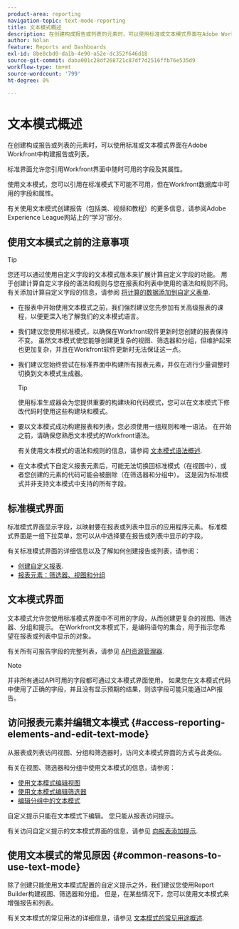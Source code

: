 ```yaml
---
product-area: reporting
navigation-topic: text-mode-reporting
title: 文本模式概述
description: 在创建构成报告或列表的元素时，可以使用标准或文本模式界面在Adobe Workfront中构建报告或列表。
author: Nolan
feature: Reports and Dashboards
exl-id: 8be8cbd0-da1b-4e90-a52e-dc352f646d18
source-git-commit: daba001c28df268721c87df7d2516ffb76e535d9
workflow-type: tm+mt
source-wordcount: '799'
ht-degree: 0%

---
```


# 文本模式概述

<!--
<p data-mc-conditions="QuicksilverOrClassic.Draft mode">(NOTE: Linked to the UI (for the areas mentioned in the comments below and the new NWE filters as well))</p>
-->

<!--
<p data-mc-conditions="QuicksilverOrClassic.Draft mode">(NOTE: Alina: ***Linked to other articles. Do not move, rename or change url.Linked to the product, in the report builder, when using a field that is not recognized in standard mode.)</p>
-->

<!--
<p data-mc-conditions="QuicksilverOrClassic.Draft mode">(NOTE: This will be linked to the Ninja feature about adding a filter to the User typeahead field (which originally is open only for text mode filters). Update the Context Sensitive sheet at release time) </p>
-->

在创建构成报告或列表的元素时，可以使用标准或文本模式界面在Adobe Workfront中构建报告或列表。

标准界面允许您引用Workfront界面中随时可用的字段及其属性。

使用文本模式，您可以引用在标准模式下可能不可用，但在Workfront数据库中可用的字段和属性。

有关使用文本模式创建报告（包括类、视频和教程）的更多信息，请参阅Adobe Experience League网站上的“学习”部分。

## 使用文本模式之前的注意事项

>[!TIP]
>
>您还可以通过使用自定义字段的文本模式版本来扩展计算自定义字段的功能。 用于创建计算自定义字段的语法和规则与您在报表和列表中使用的语法和规则不同。 有关添加计算自定义字段的信息，请参阅 [将计算的数据添加到自定义表单](../../../administration-and-setup/customize-workfront/create-manage-custom-forms/add-calculated-data-to-custom-form.md).

* 在报表中开始使用文本模式之前，我们强烈建议您先参加有关高级报表的课程，以便更深入地了解我们的文本模式语言。 <!--outdated: For training materials on reporting see [Workfront Reports and Dashboards Learning Paths](https://one.workfront.com/s/learningpath2/workfront-reporting-20Y0z000000blhLEAQ).-->
* 我们建议您使用标准模式，以确保在Workfront软件更新时您创建的报表保持不变。 虽然文本模式使您能够创建更复杂的视图、筛选器和分组，但维护起来也更加复杂，并且在Workfront软件更新时无法保证这一点。
* 我们建议您始终尝试在标准界面中构建所有报表元素，并仅在进行少量调整时切换到文本模式生成器。

  >[!TIP]
  >
  >使用标准生成器会为您提供重要的构建块和代码模式，您可以在文本模式下修改代码时使用这些构建块和模式。

* 要以文本模式成功构建报表和列表，您必须使用一组规则和唯一语法。 在开始之前，请确保您熟悉文本模式的Workfront语法。

  有关使用文本模式的语法和规则的信息，请参阅 [文本模式语法概述](../../../reports-and-dashboards/reports/text-mode/text-mode-syntax-overview.md).

* 在文本模式下自定义报表元素后，可能无法切换回标准模式（在视图中），或者您创建的元素的代码可能会被删除（在筛选器和分组中）。 这是因为标准模式并非支持文本模式中支持的所有字段。

## 标准模式界面

标准模式界面显示字段，以映射要在报表或列表中显示的应用程序元素。 标准模式界面是一组下拉菜单，您可以从中选择要在报告或列表中显示的字段。

有关标准模式界面的详细信息以及了解如何创建报告或列表，请参阅：

* [创建自定义报表](../../../reports-and-dashboards/reports/creating-and-managing-reports/create-custom-report.md).
* [报表元素：筛选器、视图和分组](../../../reports-and-dashboards/reports/reporting-elements/reporting-elements-filters-views-groupings.md)

## 文本模式界面

<!--
<p data-mc-conditions="QuicksilverOrClassic.Draft mode">(NOTE: add a section or note with a link to an another article about the syntax of text mode >> link to the Calc custom fields vc calc. columns)</p>
-->

文本模式允许您使用标准模式界面中不可用的字段，从而创建更复杂的视图、筛选器、分组和提示。 在Workfront文本模式下，是编码语句的集合，用于指示您希望在报表或列表中显示的对象。

有关所有可报告字段的完整列表，请参见 [API资源管理器](../../../wf-api/general/api-explorer.md).

>[!NOTE]
>
>并非所有通过API可用的字段都可通过文本模式界面使用。 如果您在文本模式代码中使用了正确的字段，并且没有显示预期的结果，则该字段可能只能通过API报告。

## 访问报表元素并编辑文本模式 {#access-reporting-elements-and-edit-text-mode}

从报表或列表访问视图、分组和筛选器时，访问文本模式界面的方式与此类似。

有关在视图、筛选器和分组中使用文本模式的信息，请参阅：

<!--
<p data-mc-conditions="QuicksilverOrClassic.Draft mode">(NOTE: see what articles these sections are linked to and edit those articles to link to the individual ones)</p>
-->

* [使用文本模式编辑视图](../../../reports-and-dashboards/reports/text-mode/edit-text-mode-in-view.md)
* [使用文本模式编辑筛选器](../../../reports-and-dashboards/reports/text-mode/edit-text-mode-in-filter.md)
* [编辑分组中的文本模式](../../../reports-and-dashboards/reports/text-mode/edit-text-mode-in-grouping.md)

自定义提示只能在文本模式下编辑。 您只能从报表访问提示。

有关访问自定义提示的文本模式界面的信息，请参见 [向报表添加提示](../../../reports-and-dashboards/reports/creating-and-managing-reports/add-prompt-report.md).

## 使用文本模式的常见原因 {#common-reasons-to-use-text-mode}

除了创建只能使用文本模式配置的自定义提示之外，我们建议您使用Report Builder构建视图、筛选器和分组。 但是，在某些情况下，您可以使用文本模式来增强报告和列表。

有关文本模式的常见用法的详细信息，请参见 [文本模式的常见用途概述](../../../reports-and-dashboards/reports/text-mode/understand-common-uses-text-mode.md).


<!--
  <p data-mc-conditions="QuicksilverOrClassic.Draft mode">Editing the text mode code inside views, filters, and groupings has some differences outlined below.</p>
  -->

<!--
  <p data-mc-conditions="QuicksilverOrClassic.Draft mode">(NOTE: everything below, and the four subsections >>> drafted and created individual articles.)</p>
  -->

<!--
  <li data-mc-conditions="QuicksilverOrClassic.Draft mode"><a href="#edit-text-mode-in-a-view" class="MCXref xref">Edit text mode in a view</a> </li>
  -->

<!--
  <li data-mc-conditions="QuicksilverOrClassic.Draft mode"><a href="#edit-text-mode-in-a-filter" class="MCXref xref">Edit text mode in a filter</a> </li>
  -->

<!--
  <li data-mc-conditions="QuicksilverOrClassic.Draft mode"><a href="#edit-text-mode-in-a-grouping" class="MCXref xref">Edit text mode in a grouping</a> </li>
  -->

<!--
  <li data-mc-conditions="QuicksilverOrClassic.Draft mode"><a href="#edit-a-custom-prompt" class="MCXref xref">Edit a custom prompt</a> </li>
  -->

<!--
  <h4 data-mc-conditions="QuicksilverOrClassic.Draft mode" id="edit-text-mode-in-a-view"><strong>Edit text mode in a view</strong> </h4>
  -->

<!--
  <note type="tip">
  We recommend that you build as much of the view as possible in standard mode, then convert it to text mode to edit it.
  </note>
  -->

<!--
  <p data-mc-conditions="QuicksilverOrClassic.Draft mode">To access the text mode interface for a view:</p>
  -->

<!--
   <p data-mc-conditions="QuicksilverOrClassic.Draft mode">Find the report you want to modify in text mode.</p>
   -->

<!--
   <p data-mc-conditions="QuicksilverOrClassic.Draft mode">You must have manage permissions to a report in order to be able to edit it.</p>
   -->

<!--
   <li value="2" data-mc-conditions="QuicksilverOrClassic.Draft mode">Click <strong>Report Actions</strong>. </li>
   -->

<!--
   <li value="3" data-mc-conditions="QuicksilverOrClassic.Draft mode">Click <strong>Edit</strong>.</li>
   -->

<!--
   <li value="4" data-mc-conditions="QuicksilverOrClassic.Draft mode">On the <strong>Columns (View)</strong> tab of the report builder, select a column in the report.</li>
   -->

<!--
   <p data-mc-conditions="QuicksilverOrClassic.Draft mode">Click <strong>Apply</strong> if you want to save your changes and continue editing the report.</p>
   -->

<!--
   <p data-mc-conditions="QuicksilverOrClassic.Draft mode">Click <strong>Save + Close</strong> to save your report.</p>
   -->

<!--
   <p data-mc-conditions="QuicksilverOrClassic.Draft mode">Click <strong>Switch to Text Mode</strong> in the upper-right corner of the report builder.</p>
   -->

<!--
   <note type="note">
   When you edit a column in text mode, Workfront adds the
   <code>textmode=true</code> line of code to the column. This indicates that the column is modified in text mode.
   </note>
   -->

<!--
   <p data-mc-conditions="QuicksilverOrClassic.Draft mode">The following table outlines the key lines in a text mode view or grouping:</p>
   -->

<!--
   <table style="table-layout:auto">
   <col>
   <col>
   <thead>
   <tr>
   <th data-mc-conditions="QuicksilverOrClassic.Draft mode"><strong>Sample Line</strong> </th>
   <th data-mc-conditions="QuicksilverOrClassic.Draft mode"><strong>Description</strong> </th>
   </tr>
   </thead>
   <tbody>
   <tr>
   <td>
   <p data-mc-conditions="QuicksilverOrClassic.Draft mode"><strong>valuefield</strong>=</p>
   </td>
   <td>
   <p data-mc-conditions="QuicksilverOrClassic.Draft mode">This is the name of the object or of the field as it appears in the database. For more information about how objects and fields appear in the database, see <a href="../../../wf-api/general/api-explorer.md" class="MCXref xref">API Explorer</a>.</p>
   <p data-mc-conditions="QuicksilverOrClassic.Draft mode">The following scenarios exist:</p>
   <ol>
   <li value="1" data-mc-conditions="QuicksilverOrClassic.Draft mode"> If the name of the field you display is a phrase instead of a single noun, you must use camel case syntax for the <code>valuefield</code>. For example, for the Planned Start Date of a task the code is: <code>valuefield=plannedStartDate</code></li>
   <li value="2">
   <p data-mc-conditions="QuicksilverOrClassic.Draft mode">If you want to display a custom field, the <code>valuefield</code> value is the actual name of the field, as you see it in the interface. For example, for a custom field named "More information", the code is:</p>
   <p data-mc-conditions="QuicksilverOrClassic.Draft mode"><code>valuefield=More information</code> </p>
   </li>
   <li value="3">
   <p data-mc-conditions="QuicksilverOrClassic.Draft mode">If you want to display objects that are related to other objects in a view using the <code>valuefield</code> line of code the object names and attributes are separated by colons. </p>
   <p data-mc-conditions="QuicksilverOrClassic.Draft mode">For example, a column in a task view that would display the name of the Portfolio Owner has the following value for the valuefield line:</p>
   <p data-mc-conditions="QuicksilverOrClassic.Draft mode"><code>valuefield=project:portfolio:owner:name</code> </p>
   <p data-mc-conditions="QuicksilverOrClassic.Draft mode">This indicates that from the object of the report (task), you can access the next related object (project), from there, you can access the following related object from project (portfolio), then the portfolio owner (owner) and then their name (name). </p>
   </li>
   </ol>
   <p data-mc-conditions="QuicksilverOrClassic.Draft mode">For information about how objects connect to one another, see the section <a href="../../../workfront-basics/navigate-workfront/workfront-navigation/understand-objects.md#understanding-interdependency-and-hierarchy-of-objects" class="MCXref xref">Interdependency and hierarchy of objects</a> in <a href="../../../workfront-basics/navigate-workfront/workfront-navigation/understand-objects.md" class="MCXref xref">Understand objects in Adobe Workfront</a>.</p>
   <note type="note">
   If you choose a field in text mode that is not valid in the standard interface, you are not able to switch back to the standard interface within the column.
   </note>
   </td>
   </tr>
   <tr>
   <td data-mc-conditions="QuicksilverOrClassic.Draft mode"><strong>valueformat=</strong> </td>
   <td>
   <p data-mc-conditions="QuicksilverOrClassic.Draft mode">This line represents the format used to display the <code>valuefield</code>. The <code>valueformat</code> identifies whether an object or field displays as text, number, percentage, or date.</p>
   <p data-mc-conditions="QuicksilverOrClassic.Draft mode">We recommend using <code>HTML</code> for your <code>valueformat</code>, especially when using <code>valueexpression</code>, to ensure the most accurate display of your information. </p>
   <p data-mc-conditions="QuicksilverOrClassic.Draft mode">For information about additional values for this line, see <a href="../../../reports-and-dashboards/reports/text-mode/use-conditional-formatting-text-mode.md" class="MCXref xref">Use conditional formatting in Text Mode</a>.</p>
   </td>
   </tr>
   <tr>
   <td>
   <p data-mc-conditions="QuicksilverOrClassic.Draft mode"><strong>valueexpression=</strong> </p>
   </td>
   <td>
   <p data-mc-conditions="QuicksilverOrClassic.Draft mode">You can add this line to replace <code>valuefield</code>, if you want to display a calculated field in the column.</p>
   <p data-mc-conditions="QuicksilverOrClassic.Draft mode">You must enclose the <code>valuefield</code> of the objects in curly brackets every time you use it in a <code>valueexpression</code>.</p>
   <p data-mc-conditions="QuicksilverOrClassic.Draft mode">The following scenarios exist: </p>
   <ol>
   <li value="1">
   <p data-mc-conditions="QuicksilverOrClassic.Draft mode">If you want to display a field in a column in upper case, you would use:</p>
   <p data-mc-conditions="QuicksilverOrClassic.Draft mode"><code>valueexpression=UPPER({valuefield})</code> </p>
   <p data-mc-conditions="QuicksilverOrClassic.Draft mode">The <code>valuefield</code> of the object is spelled as it appears in the API Explorer. </p>
   </li>
   <li value="2" data-mc-conditions="QuicksilverOrClassic.Draft mode">If you want to add multiple <code>valuefields</code> by stringing them together, you must separate them by a period.</li>
   <li value="3">
   <p data-mc-conditions="QuicksilverOrClassic.Draft mode">For example, if you want to display the name of the Primary Assignee of a task using <code>valueexpression</code>, you would use:</p>
   <p data-mc-conditions="QuicksilverOrClassic.Draft mode"><code>valueexpreesion={assignedTo}.{name}</code> </p>
   </li>
   <li value="4">
   <p data-mc-conditions="QuicksilverOrClassic.Draft mode">If you want to use a custom field in a <code>valueexpression</code> line you must precede the name of the field by <code>DE:</code> to indicate that it is a custom field. The name of the field is spelled as it appears in the interface. </p>
   <note type="important">
   <span>When you use a custom field that is placed in a custom form section that has restricted permissions for some users, the calculation of the valueexpression is blank when those users view this calculation in a report. For information about adjusting permissions on custom form sections, see</span>
   <span href="../../../administration-and-setup/customize-workfront/create-manage-custom-forms/create-or-edit-a-custom-form.md"><a href="../../../administration-and-setup/customize-workfront/create-manage-custom-forms/create-or-edit-a-custom-form.md" class="MCXref xref">Create or edit a custom form</a></span>.
   </note>
   <p data-mc-conditions="QuicksilverOrClassic.Draft mode">For example, if you have a custom field labeled "Developer Name" and you want to display this field in upper case in a column, you can use the following <code>valueexpression</code> to indicate this:</p>
   <p data-mc-conditions="QuicksilverOrClassic.Draft mode"><code>valueexpression=UPPER({DE:Developer Name}</code>) </p>
   <p data-mc-conditions="QuicksilverOrClassic.Draft mode">When referencing a Typeahead type custom field, use the following expression to reference the name of the object selected in a field labeled "Developer Name":</p>
   <p data-mc-conditions="QuicksilverOrClassic.Draft mode"><code>valueexpression=UPPER({DE:Developer Name:name})</code> </p>
   </li>
   </ol> </td>
   </tr>
   <tr>
   <td>
   <p data-mc-conditions="QuicksilverOrClassic.Draft mode"><strong>descriptionkey= / description=</strong> </p>
   </td>
   <td data-mc-conditions="QuicksilverOrClassic.Draft mode">This line defines the text of a tool tip as you mouse over the name of the column. In this case it is using a key to translate the name value in the description text. If you want to modify the description, change this line to read: <code>description=Your Value</code>.</td>
   </tr>
   <tr>
   <td data-mc-conditions="QuicksilverOrClassic.Draft mode"><strong>namekey= / name=</strong> </td>
   <td>
   <p data-mc-conditions="QuicksilverOrClassic.Draft mode">This line defines the column label. In this case it is using the abbreviated value based on the key.</p>
   <p data-mc-conditions="QuicksilverOrClassic.Draft mode">If you want to modify the column name you can change this value to: <code>name=Your Value</code></p>
   <p data-mc-conditions="QuicksilverOrClassic.Draft mode"><code>Name</code> allows you to enter any text for the column name, while<code>namekey</code> requires you enter a key that is used to translate the name of a column.</p>
   <p data-mc-conditions="QuicksilverOrClassic.Draft mode">To change the column name you can also add the <code>displayname </code>line, if one is not present.</p>
   </td>
   </tr>
   <tr>
   <td data-mc-conditions="QuicksilverOrClassic.Draft mode"><strong>displayname =</strong> </td>
   <td>
   <p data-mc-conditions="QuicksilverOrClassic.Draft mode">You can add the following line to change the name of a column, which suspends the <code>namekey/name</code> value:</p>
   <p data-mc-conditions="QuicksilverOrClassic.Draft mode"><code>displayname=Your Value</code> </p>
   </td>
   </tr>
   <tr>
   <td data-mc-conditions="QuicksilverOrClassic.Draft mode"><strong>querysort=</strong> </td>
   <td data-mc-conditions="QuicksilverOrClassic.Draft mode">This line defines how the results are sorted when the column header is clicked. If it is not present then the column cannot be sorted after the report is run.</td>
   </tr>
   <tr>
   <td data-mc-conditions="QuicksilverOrClassic.Draft mode"><strong>width=</strong> </td>
   <td>
   <p data-mc-conditions="QuicksilverOrClassic.Draft mode">This line represents the number of pixels that are used for the column. If the line is omitted or set to 0 (zero) then the column does not appear in the view.</p>
   <p data-mc-conditions="QuicksilverOrClassic.Draft mode">When you modify this field manually in text mode, you must also add the <code>usewidths=true</code> value to your column.</p>
   </td>
   </tr>
   <tr>
   <td data-mc-conditions="QuicksilverOrClassic.Draft mode"><strong>usewidths=true</strong> </td>
   <td>
   <p data-mc-conditions="QuicksilverOrClassic.Draft mode">You must use this line in addition to the <code>width=</code> line when customizing the width of a column. </p>
   </td>
   </tr>
   <tr>
   <td data-mc-conditions="QuicksilverOrClassic.Draft mode"><strong>makeFieldEditable=</strong> </td>
   <td>
   <p data-mc-conditions="QuicksilverOrClassic.Draft mode">This line defines whether the value displayed in a column is inline editable or not. If this line equals <strong>true,</strong> the value in the column is inline editable. If this line equals <code>false</code>, the value in the column is not inline editable.</p>
   </td>
   </tr>
   <tr>
   <td data-mc-conditions="QuicksilverOrClassic.Draft mode"><strong>link.valuefield=</strong> </td>
   <td>
   <p data-mc-conditions="QuicksilverOrClassic.Draft mode">Insert this line only when you want the value displayed in a column to link to the object associated with it. The link opens the details page of the object. This value should match the <code>valuefield=</code> line. When you insert this, you must also add the <code>link.valueformat=</code> line. </p>
   <p data-mc-conditions="QuicksilverOrClassic.Draft mode"> For example, you can insert link.valuefield=priority in an issue view, and the Priority of the issue displays as a link. Clicking this link opens the Issue page.</p>
   --> </td>
</tr>
   <tr> <!--
   <td data-mc-conditions="QuicksilverOrClassic.Draft mode"><strong>link.valueformat=</strong> </td>
<td>
   <p data-mc-conditions="QuicksilverOrClassic.Draft mode">Insert this line only when you have inserted the <code>link.valuefield</code> line to add a link to the value in a column. The link opens the details page of the object. This value should match the <code>valueformat=</code> line and indicates the format used to display the <code>valuefield</code>. </p>
   <note type="important">
   When viewing the text mode in a built-in column that also includes a link, you notice a number of lines referring to the link. Some of those lines might no longer be supported or are unnecessary when you create your own custom column in text mode and add the link statements to it. The lines that are mandatory when adding a linked value are
   <code> link.valuefield</code> and
   <code>link.valueformat</code>.
   </note>
   </td>
   </tr>
   </tbody>
   </table>
   -->

<!--
   <li value="8" data-mc-conditions="QuicksilverOrClassic.Draft mode">Click <strong>Apply</strong> if you want to save your changes and continue editing the report.</li>
   -->

<!--
   <li value="9" data-mc-conditions="QuicksilverOrClassic.Draft mode">Click <strong>Save + Close</strong> to save your report.</li>
   -->

<!--
<h4 data-mc-conditions="QuicksilverOrClassic.Draft mode" id="edit-text-mode-in-a-filter"><strong>Edit text mode in a filter</strong> </h4>
-->

<!--
<note type="tip">
We recommend that you build as much of the filter of the report as possible in standard mode, then convert the filter to text mode to edit it.
</note>
-->

<!--
<p data-mc-conditions="QuicksilverOrClassic.Draft mode">For more information about building filters, see <a href="../../../reports-and-dashboards/reports/reporting-elements/filters-overview.md" class="MCXref xref">Filters overview in Adobe Workfront</a>.</p>
-->

<!--
<p data-mc-conditions="QuicksilverOrClassic.Draft mode">To access the text mode interface for a filter:</p>
-->

<!--
   <p data-mc-conditions="QuicksilverOrClassic.Draft mode">Find the report you want to modify in text mode.</p>
   -->

<!--
   <p data-mc-conditions="QuicksilverOrClassic.Draft mode">You must have manage permissions to a report in order to be able to edit it.</p>
   -->

<!--
   <li value="2" data-mc-conditions="QuicksilverOrClassic.Draft mode">Click <strong>Report Actions</strong>.</li>
   -->

<!--
   <li value="3" data-mc-conditions="QuicksilverOrClassic.Draft mode">Click <strong>Edit</strong>.</li>
   -->

<!--
   <li value="4" data-mc-conditions="QuicksilverOrClassic.Draft mode">On the <strong>Filters</strong> tab of the report, choose either <strong>Apply Existing Filter</strong>, or <strong>Add a Filter Rule.</strong></li>
   -->

<!--
   <p data-mc-conditions="QuicksilverOrClassic.Draft mode">Define the conditions of your filter.</p>
   -->

<!--
   <p data-mc-conditions="QuicksilverOrClassic.Draft mode">Use the filter modifiers to define the condition of your filter. For more information about filter modifiers, see <a href="../../../reports-and-dashboards/reports/reporting-elements/filter-condition-modifiers.md" class="MCXref xref">Filter and condition modifiers</a>.</p>
   -->

<!--
   <p data-mc-conditions="QuicksilverOrClassic.Draft mode">Click <strong>Switch to Text Mode</strong> in the upper-right corner of the report builder.</p>
   -->

<!--
   <li value="7" data-mc-conditions="QuicksilverOrClassic.Draft mode">When using filter modifiers that are available only in text mode, remember that for each filter condition you have two lines of code: one defines the condition and the second one defines the modifier of the filter.</li>
   -->

<!--
   <li value="8" data-mc-conditions="QuicksilverOrClassic.Draft mode">For example, if you want to filter for users who are in the same Home Group but not in the same Home Team as the logged in user, your filter should look like the following, in text mode:</li>
   -->

<!--
   <pre data-mc-conditions="QuicksilverOrClassic.Draft mode">homeGroupID=$$USER.homeGroupID</pre>
   -->

<!--
   <pre data-mc-conditions="QuicksilverOrClassic.Draft mode">homeGroupID_Mod=in</pre>
   -->

<!--
   <pre data-mc-conditions="QuicksilverOrClassic.Draft mode">homeTeamID=$$USER.homeTeamID</pre>
   -->

<!--
   <pre data-mc-conditions="QuicksilverOrClassic.Draft mode">homeTeamID_Mod=notin</pre>
   -->

<!--
   <li value="13" data-mc-conditions="QuicksilverOrClassic.Draft mode">For a complete list of filter modifiers in text mode, see the article <a href="../../../reports-and-dashboards/reports/reporting-elements/filter-condition-modifiers.md" class="MCXref xref">Filter and condition modifiers</a>.</li>
   -->

<!--
   <li value="14" data-mc-conditions="QuicksilverOrClassic.Draft mode">Click <strong>Apply</strong> if you want to save your changes and continue editing the report.</li>
   -->

<!--
   <li value="15" data-mc-conditions="QuicksilverOrClassic.Draft mode">Click <strong>Save + Close</strong> to save your report.</li>
   -->

<!--
<h4 data-mc-conditions="QuicksilverOrClassic.Draft mode" id="edit-text-mode-in-a-grouping"><strong>Edit text mode in a grouping</strong> </h4>
-->

<!--
<note type="tip">
We recommend that you build as much of the grouping as possible in standard mode, then convert it to text mode to edit it.
</note>
-->

<!--
<p data-mc-conditions="QuicksilverOrClassic.Draft mode">To access the text mode interface for a grouping:</p>
-->

<!--
   <p data-mc-conditions="QuicksilverOrClassic.Draft mode">Find the report you want to modify in text mode.</p>
   -->

<!--
   <p data-mc-conditions="QuicksilverOrClassic.Draft mode">You must have manage permissions to a report in order to be able to edit it.</p>
   -->

<!--
   <li value="2" data-mc-conditions="QuicksilverOrClassic.Draft mode">Click <strong>Report Actions</strong>.</li>
   -->

<!--
   <li value="3" data-mc-conditions="QuicksilverOrClassic.Draft mode">Click <strong>Edit</strong>.</li>
   -->

<!--
   <li value="4" data-mc-conditions="QuicksilverOrClassic.Draft mode">On the <strong>Groupings</strong> tab of the report builder, choose either <strong>Apply Existing Grouping</strong>, or <strong>Add Grouping.</strong></li>
   -->

<!--
   <p data-mc-conditions="QuicksilverOrClassic.Draft mode">Start typing the name of a field that you want to group by.</p>
   -->

<!--
   <p data-mc-conditions="QuicksilverOrClassic.Draft mode">Select the name of the field when you see it in the list.</p>
   -->

<!--
   <p data-mc-conditions="QuicksilverOrClassic.Draft mode"> Click <strong>Switch to Text Mode</strong> in the upper-right corner of the report builder.</p>
   -->

<!--
   <note type="note">
   When you edit a grouping in text mode, Workfront adds the
   <code>textmode=true</code> line of code to the grouping. This indicates that the grouping is modified in text mode.
   </note>
   -->

<!--
   <p data-mc-conditions="QuicksilverOrClassic.Draft mode"> <img src="assets/grouping-switch-to-text-mode-350x173.png" alt="grouping_switch_to_text_mode.png" style="width: 350;height: 173;"> </p>
   -->

<!--
   <p data-mc-conditions="QuicksilverOrClassic.Draft mode">The grouping is then displayed in text mode. </p>
   -->

<!--
   <p data-mc-conditions="QuicksilverOrClassic.Draft mode">For example, if you want to group a list of tasks by the Project Name and then by the name of the Primary Assignee, your grouping should look like the following, in text mode: </p>
   -->

<!--
   <p data-mc-conditions="QuicksilverOrClassic.Draft mode"><code>textmode=true</code> </p>
   -->

<!--
   <p data-mc-conditions="QuicksilverOrClassic.Draft mode"><code>group.0.linkedname=project</code> </p>
   -->

<!--
   <p data-mc-conditions="QuicksilverOrClassic.Draft mode"><code>group.0.namekey=view.relatedcolumn</code> </p>
   -->

<!--
   <p data-mc-conditions="QuicksilverOrClassic.Draft mode"><code>group.0.valuefield=project:name</code> </p>
   -->

<!--
   <p data-mc-conditions="QuicksilverOrClassic.Draft mode"><code>group.0.namekeyargkey.0=project</code> </p>
   -->

<!--
   <p data-mc-conditions="QuicksilverOrClassic.Draft mode"><code>group.0.namekeyargkey.1=name</code> </p>
   -->

<!--
   <p data-mc-conditions="QuicksilverOrClassic.Draft mode"><code>group.0.valueformat=string</code> </p>
   -->

<!--
   <p data-mc-conditions="QuicksilverOrClassic.Draft mode"><code>group.1.linkedname=assignedTo</code> </p>
   -->

<!--
   <p data-mc-conditions="QuicksilverOrClassic.Draft mode"><code>group.1.namekey=view.relatedcolumn</code> </p>
   -->

<!--
   <p data-mc-conditions="QuicksilverOrClassic.Draft mode"><code>group.1.valuefield=assignedTo:name</code> </p>
   -->

<!--
   <p data-mc-conditions="QuicksilverOrClassic.Draft mode"><code>group.1.namekeyargkey.0=assignedTo</code> </p>
   -->

<!--
   <p data-mc-conditions="QuicksilverOrClassic.Draft mode"><code>group.1.namekeyargkey.1=nam</code>e</p>
   -->

<!--
   <p data-mc-conditions="QuicksilverOrClassic.Draft mode"><code>group.1.valueformat=string</code> </p>
   -->

<!--
   <p data-mc-conditions="QuicksilverOrClassic.Draft mode">Each field in the grouping has several lines of code that refer to that field. </p>
   -->

<!--
   <p data-mc-conditions="QuicksilverOrClassic.Draft mode">The lines of code that refer to the same field selected in the grouping are numbered with the same number, as follows:</p>
   -->

<!--   
  <li data-mc-conditions="QuicksilverOrClassic.Draft mode">The first grouping of the report has a group number of 0. All lines referring to the first grouping start with <code>group.0.</code></li>   
  -->

<!--   
  <li data-mc-conditions="QuicksilverOrClassic.Draft mode">The second grouping of the report has a group number of 1. All lines referring to the second grouping start with <em><code>group.1</code>.</em></li>   
  -->

<!--   
  <li data-mc-conditions="QuicksilverOrClassic.Draft mode">The third grouping of the report has a group number of 2. All lines referring to the third grouping start with <em><code>group.2</code>.</em></li>   
  -->

<!--   
  <li data-mc-conditions="QuicksilverOrClassic.Draft mode">Only in text mode, you can add a group number of 3, for a fourth grouping. All lines referring to the fourth grouping start with <em><code>group.3</code>.</em></li>   
  -->

<!--
   <note type="note">
   Four groupings are not supported in the report builder. They are only supported when using text mode. Workfront does not support more than four levels of groupings.
   </note>
   -->

<!--
   <p data-mc-conditions="QuicksilverOrClassic.Draft mode">The key lines in a text mode grouping are similar to the fields available in views. The only lines that are not found in a grouping but are found in a view are <code>width</code> and <code>makeFieldEditable</code>. </p>
   -->

<!--
   <p data-mc-conditions="QuicksilverOrClassic.Draft mode">For more information about the key lines in text mode in a view or grouping, see the section <a href="#edit-text-mode-in-a-view" class="MCXref xref">Edit text mode in a view</a> in this article. </p>
   -->

<!--
   <p data-mc-conditions="QuicksilverOrClassic.Draft mode">(Optional) Add one of the following lines of code to any grouping to indicate whether the results in the grouping should display in an expanded or collapsed list. By default, groupings display expanded:</p>
   -->

<!--   
   <li data-mc-conditions="QuicksilverOrClassic.Draft mode"><code>group.0.iscollapsed=true </code>if you want the grouping to display with the results collapsed</li>   
   -->

<!--   
   <p data-mc-conditions="QuicksilverOrClassic.Draft mode"><code>group.0.iscollapsed=false</code> if you want the grouping to display with the results expanded</p>   
   -->

<!--   
   <p data-mc-conditions="QuicksilverOrClassic.Draft mode">(NOTE: the tips repeat in the Create groupings to organize results article, Common uses of text mode, Edit groupings to organize reports, Create a Custom Report)</p>   
   -->

<!--
   >[!TIP]
   >
   >When you manually adjust groupings when viewing a list, Workfront remembers your manual preference until you log out. When you log back in, the list displays according to this setting.
   >
   >The results of a grouping always display expanded after accessing them from a chart element.
   -->

<!--
   <li value="8" data-mc-conditions="QuicksilverOrClassic.Draft mode">Click <strong>Apply</strong> if you want to save your changes and continue editing the report.</li>
   -->

<!--
   <li value="9" data-mc-conditions="QuicksilverOrClassic.Draft mode">Click <strong>Save + Close</strong> to save your report.</li>
   -->

<!--
<h4 data-mc-conditions="QuicksilverOrClassic.Draft mode" id="edit-a-custom-prompt">Edit a custom prompt</h4>
-->

<!--
<p data-mc-conditions="QuicksilverOrClassic.Draft mode">Custom prompts can only be edited in text mode. </p>
-->

<!--
<p data-mc-conditions="QuicksilverOrClassic.Draft mode">For more information about creating a custom prompt, see <a href="../../../reports-and-dashboards/reports/creating-and-managing-reports/add-prompt-report.md" class="MCXref xref">Add a prompt to a report</a>.</p>
-->


